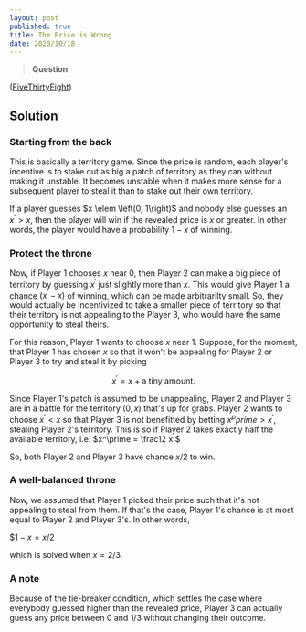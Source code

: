 ```yaml
---
layout: post
published: true
title: The Price is Wrong
date: 2020/10/18
---
```


>**Question**:

<!--more-->

([FiveThirtyEight](https://fivethirtyeight.com/features/is-the-price-right/))

## Solution

### Starting from the back

This is basically a territory game. Since the price is random, each player's incentive is to stake out as big a patch of territory as they can without making it unstable. It becomes unstable when it makes more sense for a subsequent player to steal it than to stake out their own territory.

If a player guesses $x \elem \left(0, 1\right)$ and nobody else guesses an $x^\prime > x,$ then the player will win if the revealed price is $x$ or greater. In other words, the player would have a probability $1-x$ of winning.

### Protect the throne

Now, if Player 1 chooses $x$ near $0,$ then Player 2 can make a big piece of territory by guessing $x^\prime$ just slightly more than $x.$ This would give Player 1 a chance $\left(x^\prime-x\right)$ of winning, which can be made arbitrarilty small. So, they would actually be incentivized to take a smaller piece of territory so that their territory is not appealing to the Player 3, who would have the same opportunity to steal theirs. 

For this reason, Player 1 wants to choose $x$ near $1$. Suppose, for the moment, that Player 1 has chosen $x$ so that it won't be appealing for Player 2 or Player 3 to try and steal it by picking 

$$x^\prime = x + \text{a tiny amount}.$$

Since Player 1's patch is assumed to be unappealing, Player 2 and Player 3 are in a battle for the territory $\left(0,x\right)$ that's up for grabs. Player 2 wants to choose $x^\prime < x$ so that Player 3 is not benefitted by betting $x^pprime > x^\prime,$ stealing Player 2's territory. This is so if Player 2 takes exactly half the available territory, i.e. $x^\prime = \frac12 x.$ 

So, both Player 2 and Player 3 have chance $x/2$ to win. 

### A well-balanced throne

Now, we assumed that Player 1 picked their price such that it's not appealing to steal from them. If that's the case, Player 1's chance is at most equal to Player 2 and Player 3's. In other words,

$$1-x = x/2$

which is solved when $x=2/3.$

### A note

Because of the tie-breaker condition, which settles the case where everybody guessed higher than the revealed price, Player 3 can actually guess any price between $0$ and $1/3$ without changing their outcome. 


<br>
